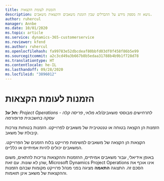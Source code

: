 ```yaml
---
title: הזמנות לעומת הקצאות
description: נושא זה מספק מידע על ההבדלים שבין הזמנת משאבים והקצאות משאבים.
author: ruhercul
manager: Annbe
ms.date: 10/01/2020
ms.topic: article
ms.service: dynamics-365-customerservice
ms.reviewer: kfend
ms.author: ruhercul
ms.openlocfilehash: fa99783e52dbcdeaf80bbfd03df0f458f86b5e99
ms.sourcegitcommit: a2c3cd49a3b667b8b5edaa31788b4b9b1f728d78
ms.translationtype: HT
ms.contentlocale: he-IL
ms.lasthandoff: 09/28/2020
ms.locfileid: "3896012"
---
```

# <a name="bookings-vs-assignments"></a>הזמנות לעומת הקצאות

_**חל על:** Project Operations לתרחישים מבוססי משאבים/לא מלאי, פריסה קלה - עסקה בחשבונית פרופורמה_

הזמנות הן הקצאה בטוחה או טנטטיבית של משאבים לפרוייקט. הזמנות בטוחות צורכות קיבולת של משאב. 

הקצאות הן הקצאה של משאבים למשימות פרוייקט בלוח הזמנים של הפרוייקט. המשאבים יכולים להיות אמיתיים או כלליים. 

באופן אידיאלי, עבור משאבים אמיתיים, ההזמנות וההקצאות צריכות להתאים, משום שהן לא שונות. עם זאת, Microsoft Dynamics Project Operations אינו אוכף את הסכם זה. התצוגה **התאמה** מציגה בפני מנהל פרוייקט מקומות שבהם הזמנות וההקצאות של משאב אינן תואמות.
